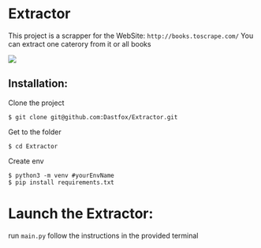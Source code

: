 # Extractor

This project is a scrapper for the WebSite: `http://books.toscrape.com/`
You can extract one caterory from it or all books

<img src="https://user.oc-static.com/upload/2020/09/22/1600779540759_Online%20bookstore-01.png">

## Installation:

Clone the project

```shell
$ git clone git@github.com:Dastfox/Extractor.git
```

Get to the folder

```shell
$ cd Extractor
```

Create env

```shell
$ python3 -m venv #yourEnvName
$ pip install requirements.txt
```

# Launch the Extractor:

run `main.py` follow the instructions in the provided terminal
